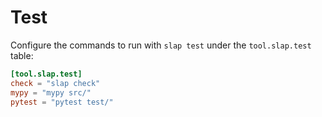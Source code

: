 # Test

Configure the commands to run with `slap test` under the `tool.slap.test` table:

```toml
[tool.slap.test]
check = "slap check"
mypy = "mypy src/"
pytest = "pytest test/"
```